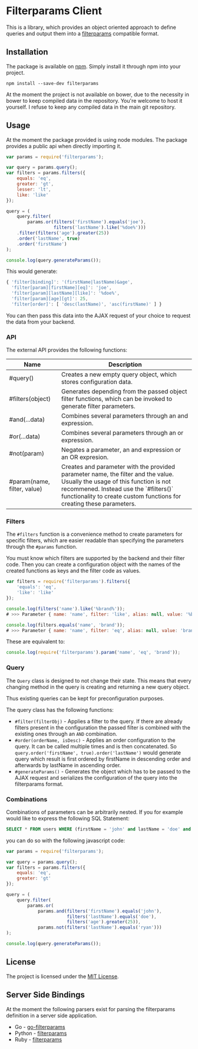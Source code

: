 # Filterparams Client #

This is a library, which provides an object oriented approach
to define queries and output them into a [filterparams](https://github.com/cbrand/go-filterparams)
compatible format.

## Installation ##

The package is available on [npm](https://www.npmjs.com/package/filterparams/). 
Simply install it through npm into your project.

```
npm install --save-dev filterparams
```

At the moment the project is not available on bower, due to the necessity
in bower to keep compiled data in the repository. You're welcome to host
it yourself. I refuse to keep any compiled data in the main git repository. 

## Usage ##

At the moment the package provided is using node modules. The package
provides a public api when directly importing it.

```javascript
var params = require('filterparams');

var query = params.query();
var filters = params.filters({
    equals: 'eq',
    greater: 'gt',
    lesser: 'lt',
    like: 'like'
});

query = (
    query.filter(
        params.or(filters('firstName').equals('joe'), 
                  filters('lastName').like('%doe%')))
    .filter(filters('age').greater(25))
    .order('lastName', true)
    .order('firstName')
);

console.log(query.generateParams());
```

This would generate:

```javascript
{ 'filter[binding]': '(firstName|lastName)&age',
  'filter[param][firstName][eq]': 'joe',
  'filter[param][lastName][like]': '%doe%',
  'filter[param][age][gt]': 25,
  'filter[order]': [ 'desc(lastName)', 'asc(firstName)' ] }
```

You can then pass this data into the AJAX request of your choice to request
the data from your backend.

### API ###

The external API provides the following functions:

<table>
    <thead>
        <tr>
            <th>Name</th>
            <th>Description</th>
        </tr>
    </thead>
    <tbody>
        <tr>
            <td>#query()</td>
            <td>Creates a new empty query object, which stores configuration data.</td>
        </tr>
        <tr>
            <td>#filters(object)</td>
            <td>Generates depending from the passed object filter functions, which can be invoked to
            generate filter parameters.</td>
        </tr>
        <tr>
            <td>#and(...data)</td>
            <td>Combines several parameters through an and expression.</td>
        </tr>
        <tr>
            <td>#or(...data)</td>
            <td>Combines several parameters through an or expression.</td>
        </tr>
        <tr>
            <td>#not(param)</td>
            <td>Negates a parameter, an and expression or an OR expresion.</td>
        </tr>
        <tr>
            <td>#param(name, filter, value)</td>
            <td>Creates and parameter with the provided parameter name, the filter and the value.
            Usually the usage of this function is not recommened. Instead use the `#filters()` functionality
            to create custom functions for creating these parameters.</td>
        </tr>
    </tbody>
</table>

### Filters ###

The `#filters` function is a convenience method to create parameters for specific filters, which are
easier readable than specifying the parameters through the `#params` function.

You must know which filters are supported by the backend and their filter code. Then you can create a
configuration object with the names of the created functions as keys and the filter code as values.

```javascript
var filters = require('filterparams').filters({
    'equals': 'eq',
    'like': 'like'
});

console.log(filters('name').like('%brand%'));
# >>> Parameter { name: 'name', filter: 'like', alias: null, value: '%brand%' }

console.log(filters.equals('name', 'brand'));
# >>> Parameter { name: 'name', filter: 'eq', alias: null, value: 'brand' }
```

These are equivalent to:

```javascript
console.log(require('filterparams').param('name', 'eq', 'brand'));
```

### Query ###

The `Query` class is designed to not change their state. This means that every
changing method in the query is creating and returning a new query object.

Thus existing queries can be kept for preconfiguration purposes.

The query class has the following functions:
- `#filter(filterObj)` - Applies a filter to the query. If there are already filters present
    in the configuration the passed filter is combined with the existing ones through
    an `AND` combination.
- `#order(orderName, isDesc)` - Applies an order configuration to the query. It can be called
    multiple times and is then concatenated. So `query.order('firstName', true).order('lastName')`
    would generate query which result is first ordered by firstName in descending order and
    afterwards by lastName in ascending order.
- `#generateParams()` - Generates the object which has to be passed to the AJAX request and
    serializes the configuration of the query into the filterparams format.


### Combinations ###

Combinations of parameters can be arbitrarily nested. If you for example would like to
express the following SQL Statement:

```sql
SELECT * FROM users WHERE (firstName = 'john' and lastName = 'doe' and age > 25) or lastName != 'ryan'
```

you can do so with the following javascript code:

```javascript
var params = require('filterparams');

var query = params.query();
var filters = params.filters({
    equals: 'eq',
    greater: 'gt'
});

query = (
    query.filter(
        params.or(
            params.and(filters('firstName').equals('john'), 
                       filters('lastName').equals('doe'),
                       filters('age').greater(25)),
            params.not(filters('lastName').equals('ryan')))
);

console.log(query.generateParams());
```

## License ##

The project is licensed under the [MIT License](https://opensource.org/licenses/MIT).

## Server Side Bindings ##

At the moment the following parsers exist for parsing the filterparams definition
in a server side application.

- Go - [go-filterparams](https://github.com/cbrand/go-filterparams)
- Python - [filterparams](https://github.com/cbrand/python-filterparams)
- Ruby - [filterparams](https://github.com/cbrand/ruby-filterparams)

